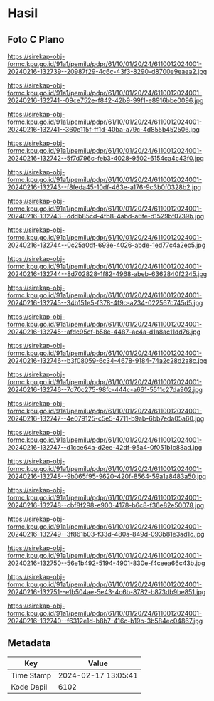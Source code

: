 # Hasil

## Foto C Plano

https://sirekap-obj-formc.kpu.go.id/91a1/pemilu/pdpr/61/10/01/20/24/6110012024001-20240216-132739--20987f29-4c6c-43f3-8290-d8700e9eaea2.jpg

https://sirekap-obj-formc.kpu.go.id/91a1/pemilu/pdpr/61/10/01/20/24/6110012024001-20240216-132741--09ce752e-f842-42b9-99f1-e8916bbe0096.jpg

https://sirekap-obj-formc.kpu.go.id/91a1/pemilu/pdpr/61/10/01/20/24/6110012024001-20240216-132741--360e115f-ff1d-40ba-a79c-4d855b452506.jpg

https://sirekap-obj-formc.kpu.go.id/91a1/pemilu/pdpr/61/10/01/20/24/6110012024001-20240216-132742--5f7d796c-feb3-4028-9502-6154ca4c43f0.jpg

https://sirekap-obj-formc.kpu.go.id/91a1/pemilu/pdpr/61/10/01/20/24/6110012024001-20240216-132743--f8feda45-10df-463e-a176-9c3b0f0328b2.jpg

https://sirekap-obj-formc.kpu.go.id/91a1/pemilu/pdpr/61/10/01/20/24/6110012024001-20240216-132743--dddb85cd-4fb8-4abd-a6fe-d1529bf0739b.jpg

https://sirekap-obj-formc.kpu.go.id/91a1/pemilu/pdpr/61/10/01/20/24/6110012024001-20240216-132744--0c25a0df-693e-4026-abde-1ed77c4a2ec5.jpg

https://sirekap-obj-formc.kpu.go.id/91a1/pemilu/pdpr/61/10/01/20/24/6110012024001-20240216-132744--8d702828-1f82-4968-abeb-6362840f2245.jpg

https://sirekap-obj-formc.kpu.go.id/91a1/pemilu/pdpr/61/10/01/20/24/6110012024001-20240216-132745--34b151e5-f378-4f9c-a234-022567c745d5.jpg

https://sirekap-obj-formc.kpu.go.id/91a1/pemilu/pdpr/61/10/01/20/24/6110012024001-20240216-132745--afdc95cf-b58e-4487-ac4a-d1a8ac11dd76.jpg

https://sirekap-obj-formc.kpu.go.id/91a1/pemilu/pdpr/61/10/01/20/24/6110012024001-20240216-132746--b3f08059-6c34-4678-9184-74a2c28d2a8c.jpg

https://sirekap-obj-formc.kpu.go.id/91a1/pemilu/pdpr/61/10/01/20/24/6110012024001-20240216-132746--7d70c275-98fc-444c-a661-5511c27da902.jpg

https://sirekap-obj-formc.kpu.go.id/91a1/pemilu/pdpr/61/10/01/20/24/6110012024001-20240216-132747--4e079125-c5e5-4711-b9ab-6bb7eda05a60.jpg

https://sirekap-obj-formc.kpu.go.id/91a1/pemilu/pdpr/61/10/01/20/24/6110012024001-20240216-132747--d1cce64a-d2ee-42df-95a4-0f051b1c88ad.jpg

https://sirekap-obj-formc.kpu.go.id/91a1/pemilu/pdpr/61/10/01/20/24/6110012024001-20240216-132748--9b065f95-9620-420f-8564-59a1a8483a50.jpg

https://sirekap-obj-formc.kpu.go.id/91a1/pemilu/pdpr/61/10/01/20/24/6110012024001-20240216-132748--cbf8f298-e900-4178-b6c8-f36e82e50078.jpg

https://sirekap-obj-formc.kpu.go.id/91a1/pemilu/pdpr/61/10/01/20/24/6110012024001-20240216-132749--3f861b03-f33d-480a-849d-093b81e3ad1c.jpg

https://sirekap-obj-formc.kpu.go.id/91a1/pemilu/pdpr/61/10/01/20/24/6110012024001-20240216-132750--56e1b492-5194-4901-830e-f4ceea66c43b.jpg

https://sirekap-obj-formc.kpu.go.id/91a1/pemilu/pdpr/61/10/01/20/24/6110012024001-20240216-132751--e1b504ae-5e43-4c6b-8782-b873db9be851.jpg

https://sirekap-obj-formc.kpu.go.id/91a1/pemilu/pdpr/61/10/01/20/24/6110012024001-20240216-132740--f6312e1d-b8b7-416c-b19b-3b584ec04867.jpg


## Metadata

| Key        | Value               |
| ---------- | ------------------- |
| Time Stamp | 2024-02-17 13:05:41 |
| Kode Dapil | 6102                |



